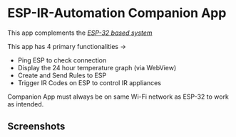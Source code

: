 # ESP-IR-Automation Companion App

This app complements the [_ESP-32 based system_](https://github.com/Tombstone2K/ESP-IR-Automation)

This app has 4 primary functionalities ->

* Ping ESP to check connection
* Display the 24 hour temperature graph (via WebView)
* Create and Send Rules to ESP
* Trigger IR Codes on ESP to control IR appliances

Companion App must always be on same Wi-Fi network as ESP-32 to work as intended.

## Screenshots






